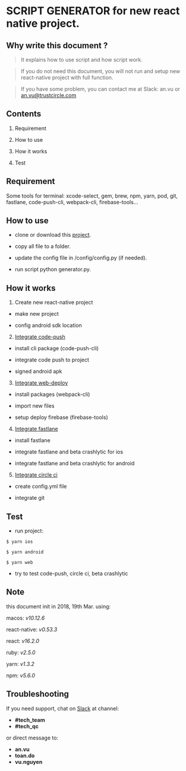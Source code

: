 # SCRIPT GENERATOR for new react native project.

## Why write this document ?

> It explains how to use script and how script work.

> If you do not need this document, you will not run and setup new react-native project with full function.

> If you have some problem, you can contact me at Slack: an.vu or an.vu@trustcircle.com

## Contents

1. Requirement

2. How to use

3. How it works

4. Test

## Requirement

Some tools for terminal: xcode-select, gem, brew, npm, yarn, pod, git, fastlane, code-push-cli, webpack-cli, firebase-tools...

## How to use

- clone or download this [project](https://github.com/anvu-trustcircle/generator-react-native-script).

- copy all file to a folder.

- update the config file in /config/config.py (if needed).

- run script python generator.py.

## How it works

1. Create new react-native project

  - make new project
  
  - config android sdk location

2. [Integrate code-push](../code-push)

  - install cli package (code-push-cli)
  
  - integrate code push to project
  
  - signed android apk

3. [Integrate web-deploy](../react-native-web)
  
  - install packages (webpack-cli)
  
  - import new files
  
  - setup deploy firebase (firebase-tools)

4. [Integrate fastlane](../fastlane)
  
  - install fastlane
  
  - integrate fastlane and beta crashlytic for ios
  
  - integrate fastlane and beta crashlytic for android

5. [Integrate circle ci](../circle-ci)
  
  - create config.yml file
  
  - integrate git

## Test

- run project: 

`$ yarn ios` 

`$ yarn android`

`$ yarn web`

- try to test code-push, circle ci, beta crashlytic

## Note

this document init in 2018, 19th Mar. using: 

macos: *v10.12.6*

react-native: *v0.53.3*

react: *v16.2.0*

ruby: *v2.5.0*

yarn: *v1.3.2*

npm: *v5.6.0*

## Troubleshooting

If you need support, chat on [Slack](https://trustcircle.slack.com/signup) at channel:

* **#tech_team**
* **#tech_qc**

or direct message to:

* **an.vu**
* **toan.do**
* **vu.nguyen**